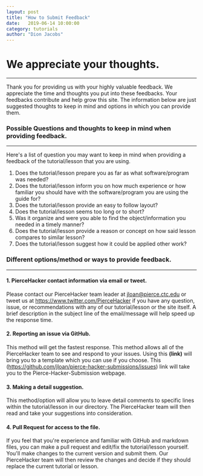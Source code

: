 ```yaml
---
layout: post
title: "How to Submit Feedback" 
date:   2019-06-14 10:00:00
category: tutorials
author: "Dion Jacobs" 
---
```


# We appreciate your thoughts.
---
Thank you for providing us with your highly valuable feedback.  We appreciate the time and thoughts you put into these feedbacks.  Your feedbacks contribute and help grow this site.  The information below are just suggested thoughts to keep in mind and options in which you can provide them.

### Possible Questions and thoughts to keep in mind when providing feedback. 
---
Here's a list of question you may want to keep in mind when providing a feedback of the tutorial/lesson that you are using.
1.  Does the tutorial/lesson prepare you as far as what software/program was needed?
2.  Does the tutorial/lesson inform you on how much experience or how familiar you should have with the software/program you are using the guide for?
3.  Does the tutorial/lesson provide an easy to follow layout?
4.  Does the tutorial/lesson seems too long or to short?
5.  Was it organize and were you able to find the object/information you needed in a timely manner?
6.  Does the tutorial/lesson provide a reason or concept on how said lesson compares to similar lesson?
7.  Does the tutorial/lesson suggest how it could be applied other work?

### Different options/method or ways to provide feedback.
---
#### 1.	PierceHacker contact information via email or tweet. 
Please contact our PierceHacker team leader at jloan@pierce.ctc.edu or tweet us at https://www.twitter.com/PierceHacker if you have any question, issue, or recommendations with any of our tutorial/lesson or the site itself.  A brief description in the subject line of the email/message will help speed up the response time.
#### 2.	Reporting an issue via GitHub.
This method will get the fastest response.  This method allows all of the PierceHacker team to see and respond to your issues.  Using this **(link)** will bring you to a template which you can use if you choose.  This (https://github.com/jloan/pierce-hacker-submissions/issues) link will take you to the Pierce-Hacker-Submission webpage.
#### 3.	Making a detail suggestion.
This method/option will allow you to leave detail comments to specific lines within the tutorial/lesson in our directory.  The PierceHacker team will then read and take your suggestions into consideration.
#### 4.	Pull Request for access to the file.
If you feel that you're experience and familiar with GitHub and markdown files, you can make a pull request and edit/fix the tutorial/lesson yourself.  You'll make changes to the current version and submit them.  Our PierceHacker team will then review the changes and decide if they should replace the current tutorial or lesson.


